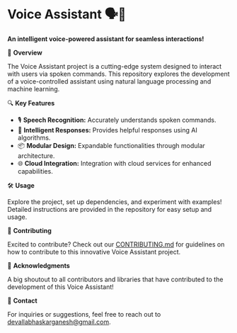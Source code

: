 

# Voice Assistant 🗣️🤖

**An intelligent voice-powered assistant for seamless interactions!**

🚀 **Overview**

The Voice Assistant project is a cutting-edge system designed to interact with users via spoken commands. This repository explores the development of a voice-controlled assistant using natural language processing and machine learning.

🔍 **Key Features**

- 🎙️ **Speech Recognition:** Accurately understands spoken commands.
- 🧠 **Intelligent Responses:** Provides helpful responses using AI algorithms.
- 📦 **Modular Design:** Expandable functionalities through modular architecture.
- 🌐 **Cloud Integration:** Integration with cloud services for enhanced capabilities.

🛠️ **Usage**

Explore the project, set up dependencies, and experiment with examples! Detailed instructions are provided in the repository for easy setup and usage.

🤝 **Contributing**

Excited to contribute? Check out our [CONTRIBUTING.md](CONTRIBUTING.md) for guidelines on how to contribute to this innovative Voice Assistant project.



🙌 **Acknowledgments**

A big shoutout to all contributors and libraries that have contributed to the development of this Voice Assistant!

📧 **Contact**

For inquiries or suggestions, feel free to reach out to devallabhaskarganesh@gmail.com.
